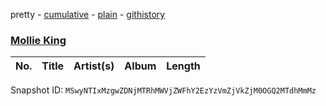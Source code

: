 pretty - [cumulative](/playlists/cumulative/0dVRyMERU2g9M4tWEfaD5B.md) - [plain](/playlists/plain/0dVRyMERU2g9M4tWEfaD5B) - [githistory](https://github.githistory.xyz/mackorone/spotify-playlist-archive/blob/main/playlists/plain/0dVRyMERU2g9M4tWEfaD5B)

### [Mollie King ](https://open.spotify.com/playlist/0dVRyMERU2g9M4tWEfaD5B)

> 

| No. | Title | Artist(s) | Album | Length |
|---|---|---|---|---|

Snapshot ID: `MSwyNTIxMzgwZDNjMTRhMWVjZWFhY2EzYzVmZjVkZjM0OGQ2MTdhMmMz`